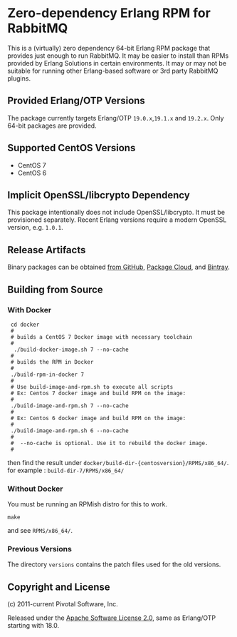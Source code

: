 # Zero-dependency Erlang RPM for RabbitMQ

This is a (virtually) zero dependency 64-bit Erlang RPM package that provides just enough to run RabbitMQ.
It may be easier to install than RPMs provided by Erlang Solutions in certain environments.
It may or may not be suitable for running other Erlang-based software or 3rd party RabbitMQ
plugins.

## Provided Erlang/OTP Versions

The package currently targets Erlang/OTP `19.0.x`,`19.1.x` and `19.2.x`. Only 64-bit packages are provided.

## Supported CentOS Versions

 * CentOS 7
 * CentOS 6

## Implicit OpenSSL/libcrypto Dependency

This package intentionally does not include OpenSSL/libcrypto. It must be provisioned separately.
Recent Erlang versions require a modern OpenSSL version, e.g. `1.0.1`.

## Release Artifacts

Binary packages can be obtained [from GitHub](https://github.com/rabbitmq/erlang-rpm/releases), [Package Cloud](https://packagecloud.io/rabbitmq/erlang), and [Bintray](https://bintray.com/rabbitmq/erlang).

## Building from Source

### With Docker
     	 
     cd docker
     #
     # builds a CentOS 7 Docker image with necessary toolchain
     # 
      ./build-docker-image.sh 7 --no-cache
     #
     # builds the RPM in Docker
     #
     ./build-rpm-in-docker 7
     #
     # Use build-image-and-rpm.sh to execute all scripts 
     # Ex: Centos 7 docker image and build RPM on the image:
     #
     ./build-image-and-rpm.sh 7 --no-cache
     #
     # Ex: Centos 6 docker image and build RPM on the image:
     #
     ./build-image-and-rpm.sh 6 --no-cache
     # 
     #  --no-cache is optional. Use it to rebuild the docker image.
     #

then find the result under `docker/build-dir-{centosversion}/RPMS/x86_64/`. 
for example : `build-dir-7/RPMS/x86_64/`

### Without Docker

You must be running an RPMish distro for this to work.

    make

and see `RPMS/x86_64/`.

### Previous Versions

The directory `versions` contains the patch files used for the old versions.


## Copyright and License

(c) 2011-current Pivotal Software, Inc.

Released under the [Apache Software License 2.0](https://github.com/rabbitmq/erlang-rpm-packaging/blob/master/Erlang_ASL2_LICENSE.txt),
same as Erlang/OTP starting with 18.0.
